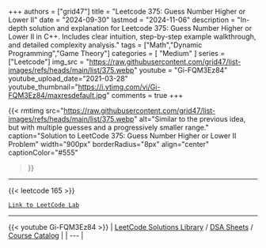 
+++
authors = ["grid47"]
title = "Leetcode 375: Guess Number Higher or Lower II"
date = "2024-09-30"
lastmod = "2024-11-06"
description = "In-depth solution and explanation for Leetcode 375: Guess Number Higher or Lower II in C++. Includes clear intuition, step-by-step example walkthrough, and detailed complexity analysis."
tags = ["Math","Dynamic Programming","Game Theory"]
categories = [
    "Medium"
]
series = ["Leetcode"]
img_src = "https://raw.githubusercontent.com/grid47/list-images/refs/heads/main/list/375.webp"
youtube = "Gi-FQM3Ez84"
youtube_upload_date="2021-03-28"
youtube_thumbnail="https://i.ytimg.com/vi/Gi-FQM3Ez84/maxresdefault.jpg"
comments = true
+++


{{< rmtimg 
    src="https://raw.githubusercontent.com/grid47/list-images/refs/heads/main/list/375.webp" 
    alt="Similar to the previous idea, but with multiple guesses and a progressively smaller range."
    caption="Solution to LeetCode 375: Guess Number Higher or Lower II Problem"
    width="900px"
    borderRadius="8px"
    align="center" 
    captionColor="#555"
>}}
---
{{< leetcode 165 >}}

[`Link to LeetCode Lab`](https://leetcode.com/problems/guess-number-higher-or-lower-ii/description/)

---
{{< youtube Gi-FQM3Ez84 >}}
| [LeetCode Solutions Library](https://grid47.xyz/leetcode/) / [DSA Sheets](https://grid47.xyz/sheets/) / [Course Catalog](https://grid47.xyz/courses/) |
| --- |
